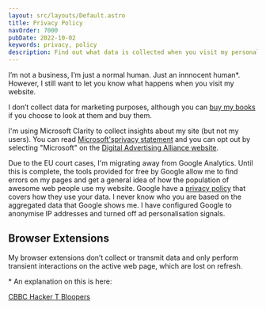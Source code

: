 ```yaml
---
layout: src/layouts/Default.astro
title: Privacy Policy
navOrder: 7000
pubDate: 2022-10-02
keywords: privacy, policy
description: Find out what data is collected when you visit my personal site.
---
```


I’m not a business, I’m just a normal human. Just an innnocent human\*. However, I still want to let you know what happens when you visit my website.

I don’t collect data for marketing purposes, although you can [buy my books](/publications/) if you choose to look at them and buy them.

I'm using Microsoft Clarity to collect insights about my site (but not my users). You can read [Microsoft'sprivacy statement](https://privacy.microsoft.com/en-GB/privacystatement) and you can opt out by selecting "Microsoft" on the [Digital Advertising Alliance website](https://optout.aboutads.info/?c=2&lang=EN).

Due to the EU court cases, I'm migrating away from Google Analytics. Until this is complete, the tools provided for free by Google allow me to find errors on my pages and get a general idea of how the population of awesome web people use my website. Google have a [privacy policy](https://policies.google.com/privacy) that covers how they use your data. I never know who you are based on the aggregated data that Google shows me. I have configured Google to anonymise IP addresses and turned off ad personalisation signals.

## Browser Extensions

My browser extensions don’t collect or transmit data and only perform transient interactions on the active web page, which are lost on refresh.

\* An explanation on this is here:

<a href="https://www.youtube.com/watch?v=FjPO1k0Y-xA">CBBC Hacker T Bloopers</a>